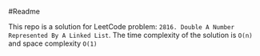 #Readme

This repo is a solution for LeetCode problem: ```2816. Double A Number Represented By A Linked List```. The time complexity of the solution is ```O(n)``` and space complexity ```O(1)```